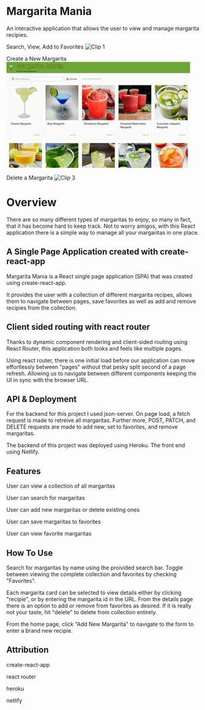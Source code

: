 # Margarita Mania

An interactive application that allows the user to view and manage margarita recipies.

Search, View, Add to Favorites
![Clip 1](/docs/images/clip%201.gif)

Create a New Margarita
![Clip 2](/docs/images/clip%202.gif)

Delete a Margarita
![Clip 3](/docs/images/clip%203.gif)

# Overview

There are so many different types of margaritas to enjoy, so many in fact, that it has become hard to keep track. Not to worry amigos, with this React application there is a simple way to manage all your margaritas in one place.

## A Single Page Application created with create-react-app

Margarita Mania is a React single page application (SPA) that was created using create-react-app.

It provides the user with a collection of different margarita recipes, allows them to navigate between pages, save favorites as well as add and remove recipies from the collection.

## Client sided routing with react router

Thanks to dynamic component rendering and client-sided routing using React Router, this application both looks and feels like multiple pages.

Using react router, there is one initial load before our application can move effortlessly between "pages" without that pesky split second of a page refresh. Allowing us to navigate between different components keeping the UI in sync with the browser URL.

## API & Deployment

For the backend for this project I used json-server. On page load, a fetch request is made to retreive all margaritas. Further more, POST, PATCH, and DELETE requests are made to add new, set to favorites, and remove margaritas.

The backend of this project was deployed using Heroku.
The front end using Netlify.

## Features

User can view a collection of all margaritas

User can search for margaritas

User can add new margaritas or delete existing ones

User can save margaritas to favorites

User can view favorite margaritas

## How To Use

Search for margaritas by name using the proivided search bar. Toggle between viewing the complete collection and favorites by checking "Favorites".

Each margarita card can be selected to view details either by clicking "recipie", or by entering the margarita id in the URL. From the details page there is an option to add or remove from favorites as desired. If it is really not your taste, hit "delete" to delete from collection entirely.

From the home page, click "Add New Margarita" to navigate to the form to enter a brand new recipie.

## Attribution

create-react-app

react router

heroku

netlify
